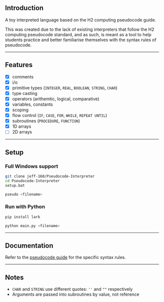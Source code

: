 ## Introduction

A toy interpreted language based on the H2 computing pseudocode guide.  
  
This was created due to the lack of existing interpreters that follow the H2 computing pseudocode standard, and as such, is meant as a tool to help students practice and better familiarise themselves with the syntax rules of pseudocode.  

---

## Features

- [x] comments  
- [x] i/o    
- [x] primitive types (`INTEGER`, `REAL`, `BOOLEAN`, `STRING`, `CHAR`)  
- [x] type casting  
- [x] operators (arithemtic, logical, comparative)
- [x] variables, constants  
- [x] scoping
- [x] flow control (`IF`, `CASE`, `FOR`, `WHILE`, `REPEAT UNTIL`)  
- [x] subroutines (`PROCEDURE`, `FUNCTION`)
- [x] 1D arrays
- [ ] 2D arrays

---

## Setup

### Full Windows support
```bash
git clone jeff-160/Pseudocode-Interpreter
cd Pseudocode-Interpreter
setup.bat

pseudo <filename>
```

### Run with Python
```bash
pip install lark

python main.py <filename>
```

--- 

## Documentation

Refer to the [pseudocode guide](documentation.pdf) for the specific syntax rules.  

--- 

## Notes

- `CHAR` and `STRING` use different quotes: `''` and `""` respectively
- Arguments are passed into subroutines by value, not reference

